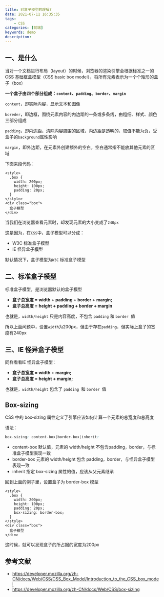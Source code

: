 ```yaml
---
title: 对盒子模型的理解?
date: 2021-07-11 16:35:35
tags: 
    - CSS
categories: [前端]
keywords: demo
description: 
---
```



## 一、是什么
当对一个文档进行布局（layout）的时候，浏览器的渲染引擎会根据标准之一的 CSS 基础框盒模型（CSS basic box model），将所有元素表示为一个个矩形的盒子（box）
<!-- more -->
**一个盒子由四个部分组成：`content`、`padding`、`border`、`margin`**

`content`，即实际内容，显示文本和图像

`boreder`，即边框，围绕元素内容的内边距的一条或多条线，由粗细、样式、颜色三部分组成

`padding`，即内边距，清除内容周围的区域，内边距是透明的，取值不能为负，受盒子的`background`属性影响

`margin`，即外边距，在元素外创建额外的空白，空白通常指不能放其他元素的区域

下面来段代码：

```
<style>
  .box {
    width: 200px;
    height: 100px;
    padding: 20px;
  }
</style>
<div class="box">
  盒子模型
</div>
```

当我们在浏览器查看元素时，却发现元素的大小变成了`240px`

这是因为，在`CSS`中，盒子模型可以分成：

* W3C 标准盒子模型
* IE 怪异盒子模型

默认情况下，盒子模型为`W3C` 标准盒子模型

## 二、标准盒子模型
标准盒子模型，是浏览器默认的盒子模型

* **盒子总宽度 = width + padding + border + margin;**
* **盒子总高度 = height + padding + border + margin**

也就是，`width/height` 只是内容高度，不包含 `padding` 和 `border `值

所以上面问题中，设置`width`为200px，但由于存在`padding`，但实际上盒子的宽度有240px

## 三、IE 怪异盒子模型
同样看看IE 怪异盒子模型：

* **盒子总宽度 = width + margin;**
* **盒子总高度 = height + margin;**

也就是，`width/height` 包含了 `padding `和 `border `值

## Box-sizing
CSS 中的 box-sizing 属性定义了引擎应该如何计算一个元素的总宽度和总高度

语法：

```css
box-sizing: content-box|border-box|inherit:
```

* content-box 默认值，元素的 width/height 不包含padding，border，与标准盒子模型表现一致
* border-box 元素的 width/height 包含 padding，border，与怪异盒子模型表现一致
* inherit 指定 box-sizing 属性的值，应该从父元素继承

回到上面的例子里，设置盒子为 border-box 模型

```
<style>
  .box {
    width: 200px;
    height: 100px;
    padding: 20px;
    box-sizing: border-box;
  }
</style>
<div class="box">
  盒子模型
</div>
```

这时候，就可以发现盒子的所占据的宽度为200px

## 参考文献
* https://developer.mozilla.org/zh-CN/docs/Web/CSS/CSS_Box_Model/Introduction_to_the_CSS_box_model
* https://developer.mozilla.org/zh-CN/docs/Web/CSS/box-sizing


